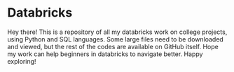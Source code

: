 # Databricks
Hey there! This is a repository of all my databricks work on college projects, using Python and SQL languages. 
Some large files need to be downloaded and viewed, but the rest of the codes are available on GitHub itself. 
Hope my work can help beginners in databricks to navigate better. Happy exploring!
